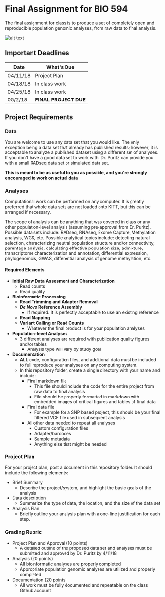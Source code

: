 # Final Assignment for BIO 594

The final assignment for class is to produce a set of completely open and reproducible population genomic analyses, from raw data to final analysis.

![alt text](https://i2.wp.com/media.giphy.com/media/11JTxkrmq4bGE0/giphy.gif?zoom=2&resize=399%2C307&ssl=1)

## Important Deadlines

|Date| What's Due|
|---|-----|
|04/11/18| Project Plan|
|04/18/18| In class work|
|04/25/18| In class work|
|05/2/18| **FINAL PROJECT DUE**|

## Project Requirements

### Data
You are welcome to use any data set that you would like.  The only exception being a data set that already has published results; however, it is acceptable to analyze a published dataset using a different set of analyses.  If you don't have a good data set to work with, Dr. Puritz can provide you with a small RADseq data set or simulated data set.

**This is meant to be as useful to you as possible, and you're strongly encouraged to work on actual data**

### Analyses
Computational work can be performed on any computer.  It is greatly preferred that whole data sets are not loaded onto KITT, but this can be arranged if necessary.  

The scope of analysis can be anything that was covered in class or any other population-level analysis (assuming pre-approval from Dr. Puritz).  Possible data sets include: RADseq, RNAseq, Exome Capture, Methylation analysis, WGS, etc.  Possible analytical topics include: detecting natural selection, characterizing neutral population structure and/or connectivity, parentage analysis, calculating effective population size, admixture, transcriptome characterization and annotation, differential expression, phylogenomcis, GWAS, differential analysis of genome methylation, etc.

#### Required Elements
* **Initial Raw Data Assesment and Characterization**
  * Read counts
  * Read quality
* **Bioinformatic Processing**
  * **Read Trimming and Adapter Removal**
  * ***De Novo* Reference Assembly**
    * If required.  It is perfectly acceptable to use an existing reference
  * **Read Mapping**
  * **Variant Calling or Read Counts**
    * Whatever the final product is for your population analyses
* **Population-level Analyses**
  * 3 different analyses are required with publication quality figures and/or tables
    * Analysis type will vary by study goal
* **Documentation**
  * **ALL** code, configuration files, and additional data must be included to full reproduce your analyses on any computing system.
  * In this repository folder, create a single directory with your name and include:
    * Final markdown file
      * This file should include the code for the entire project from raw data to final analysis
      * File should be properly formatted in markdown with embedded images of critical figures and tables of final data
    * Final data file
      * For example for a SNP based project, this should be your final filtered VCF file used in subsequent analysis
    * All other data needed to repeat all analyses
      * Custom configuration files
      * Adapter/barcodes
      * Sample metadata 
      * Anything else that might be needed

### Project Plan

For your project plan, post a document in this repository folder.  It should include the following elements:
* Brief Summary
  * Describe the project/system, and highlight the basic goals of the analysis
* Data description
  * Summarize the type of data, the location, and the size of the data set
* Analysis Plan
  * Briefly outline your analysis plan with a one-line justification for each step.
  
### Grading Rubric

* Project Plan and Approval (10 points)
  * A detailed outline of the proposed data set and analyses must be submitted and approved by Dr. Puritz by 4/11/18
* Analysis (20 points)
  * All bioinformatic analyses are properly completed
  * Appropriate population genomic analyses are utilized and properly completed
* Documentation (20 points)
  * All work must be fully documented and repeatable on the class Github account

